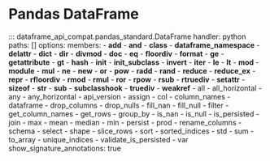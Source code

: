 # Pandas DataFrame
::: dataframe_api_compat.pandas_standard.DataFrame
    handler: python
    paths: []
    options:
      members:
      - __add__
      - __and__
      - __class__
      - __dataframe_namespace__
      - __delattr__
      - __dict__
      - __dir__
      - __divmod__
      - __doc__
      - __eq__
      - __floordiv__
      - __format__
      - __ge__
      - __getattribute__
      - __gt__
      - __hash__
      - __init__
      - __init_subclass__
      - __invert__
      - __iter__
      - __le__
      - __lt__
      - __mod__
      - __module__
      - __mul__
      - __ne__
      - __new__
      - __or__
      - __pow__
      - __radd__
      - __rand__
      - __reduce__
      - __reduce_ex__
      - __repr__
      - __rfloordiv__
      - __rmod__
      - __rmul__
      - __ror__
      - __rpow__
      - __rsub__
      - __rtruediv__
      - __setattr__
      - __sizeof__
      - __str__
      - __sub__
      - __subclasshook__
      - __truediv__
      - __weakref__
      - all
      - all_horizontal
      - any
      - any_horizontal
      - api_version
      - assign
      - col
      - column_names
      - dataframe
      - drop_columns
      - drop_nulls
      - fill_nan
      - fill_null
      - filter
      - get_column_names
      - get_rows
      - group_by
      - is_nan
      - is_null
      - is_persisted
      - join
      - max
      - mean
      - median
      - min
      - persist
      - prod
      - rename_columns
      - schema
      - select
      - shape
      - slice_rows
      - sort
      - sorted_indices
      - std
      - sum
      - to_array
      - unique_indices
      - validate_is_persisted
      - var
      show_signature_annotations: true
